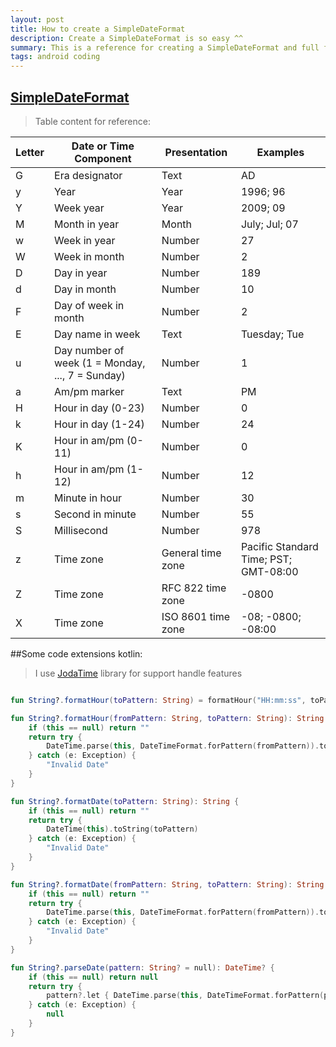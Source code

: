 ```yaml
---
layout: post
title: How to create a SimpleDateFormat
description: Create a SimpleDateFormat is so easy ^^
summary: This is a reference for creating a SimpleDateFormat and full format of date
tags: android coding
---
```

## [SimpleDateFormat](https://docs.oracle.com/javase/7/docs/api/java/text/SimpleDateFormat.html)
> Table content for reference:


| Letter | Date or Time Component                           | Presentation       | Examples                              |
| ------ | ------------------------------------------------ | ------------------ | ------------------------------------- |
| G      | Era designator                                   | Text               | AD                                    |
| y      | Year                                             | Year               | 1996; 96                              |
| Y      | Week year                                        | Year               | 2009; 09                              |
| M      | Month in year                                    | Month              | July; Jul; 07                         |
| w      | Week in year                                     | Number             | 27                                    |
| W      | Week in month                                    | Number             | 2                                     |
| D      | Day in year                                      | Number             | 189                                   |
| d      | Day in month                                     | Number             | 10                                    |
| F      | Day of week in month                             | Number             | 2                                     |
| E      | Day name in week                                 | Text               | Tuesday; Tue                          |
| u      | Day number of week (1 = Monday, ..., 7 = Sunday) | Number             | 1                                     |
| a      | Am/pm marker                                     | Text               | PM                                    |
| H      | Hour in day (0-23)                               | Number             | 0                                     |
| k      | Hour in day (1-24)                               | Number             | 24                                    |
| K      | Hour in am/pm (0-11)                             | Number             | 0                                     |
| h      | Hour in am/pm (1-12)                             | Number             | 12                                    |
| m      | Minute in hour                                   | Number             | 30                                    |
| s      | Second in minute                                 | Number             | 55                                    |
| S      | Millisecond                                      | Number             | 978                                   |
| z      | Time zone                                        | General time zone  | Pacific Standard Time; PST; GMT-08:00 |
| Z      | Time zone                                        | RFC 822 time zone  | -0800                                 |
| X      | Time zone                                        | ISO 8601 time zone | -08; -0800; -08:00                    |

##Some code extensions kotlin: 

> I use [JodaTime](https://github.com/JodaOrg/joda-time) library for support handle features

```kotlin

fun String?.formatHour(toPattern: String) = formatHour("HH:mm:ss", toPattern)

fun String?.formatHour(fromPattern: String, toPattern: String): String {
    if (this == null) return ""
    return try {
        DateTime.parse(this, DateTimeFormat.forPattern(fromPattern)).toString(toPattern)
    } catch (e: Exception) {
        "Invalid Date"
    }
}

fun String?.formatDate(toPattern: String): String {
    if (this == null) return ""
    return try {
        DateTime(this).toString(toPattern)
    } catch (e: Exception) {
        "Invalid Date"
    }
}

fun String?.formatDate(fromPattern: String, toPattern: String): String {
    if (this == null) return ""
    return try {
        DateTime.parse(this, DateTimeFormat.forPattern(fromPattern)).toString(toPattern)
    } catch (e: Exception) {
        "Invalid Date"
    }
}

fun String?.parseDate(pattern: String? = null): DateTime? {
    if (this == null) return null
    return try {
        pattern?.let { DateTime.parse(this, DateTimeFormat.forPattern(pattern)) } ?: DateTime(this)
    } catch (e: Exception) {
        null
    }
}


```
